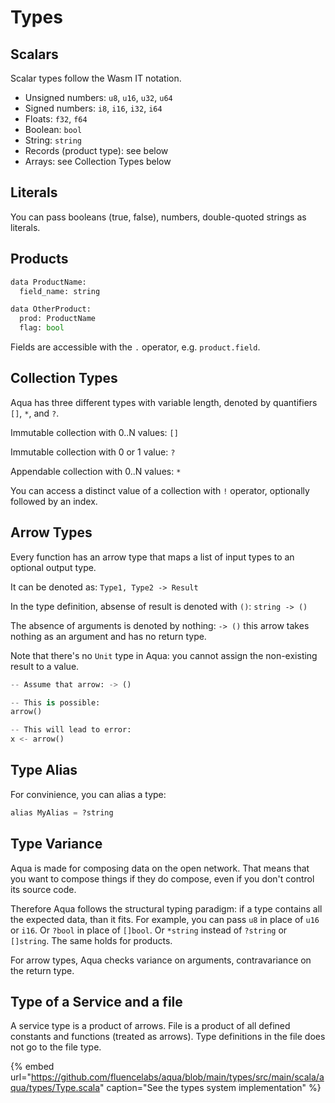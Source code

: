 # Types

## Scalars

Scalar types follow the Wasm IT notation.

* Unsigned numbers: `u8`, `u16`, `u32`, `u64`
* Signed numbers: `i8`, `i16`, `i32`, `i64`
* Floats: `f32`, `f64`
* Boolean: `bool`
* String: `string`
* Records \(product type\): see below
* Arrays: see Collection Types below

## Literals

You can pass booleans \(true, false\), numbers, double-quoted strings as literals.

## Products

```python
data ProductName:
  field_name: string

data OtherProduct:
  prod: ProductName
  flag: bool
```

Fields are accessible with the `.` operator, e.g. `product.field`.

## Collection Types

Aqua has three different types with variable length, denoted by quantifiers `[]`, `*`, and `?`.

Immutable collection with 0..N values: `[]`

Immutable collection with 0 or 1 value: `?`

Appendable collection with 0..N values: `*`

You can access a distinct value of a collection with `!` operator, optionally followed by an index.

## Arrow Types

Every function has an arrow type that maps a list of input types to an optional output type.

It can be denoted as: `Type1, Type2 -> Result`

In the type definition, absense of result is denoted with `()`: `string -> ()`

The absence of arguments is denoted by nothing: `-> ()` this arrow takes nothing as an argument and has no return type.

Note that there's no `Unit` type in Aqua: you cannot assign the non-existing result to a value.

```python
-- Assume that arrow: -> ()

-- This is possible:
arrow()

-- This will lead to error:
x <- arrow()
```

## Type Alias

For convinience, you can alias a type:

```python
alias MyAlias = ?string
```

## Type Variance

Aqua is made for composing data on the open network. That means that you want to compose things if they do compose, even if you don't control its source code.

Therefore Aqua follows the structural typing paradigm: if a type contains all the expected data, than it fits. For example, you can pass `u8` in place of `u16` or `i16`. Or `?bool` in place of `[]bool`. Or `*string` instead of `?string` or `[]string`. The same holds for products.

For arrow types, Aqua checks variance on arguments, contravariance on the return type.

## Type of a Service and a file

A service type is a product of arrows. File is a product of all defined constants and functions \(treated as arrows\). Type definitions in the file does not go to the file type.

{% embed url="https://github.com/fluencelabs/aqua/blob/main/types/src/main/scala/aqua/types/Type.scala" caption="See the types system implementation" %}

